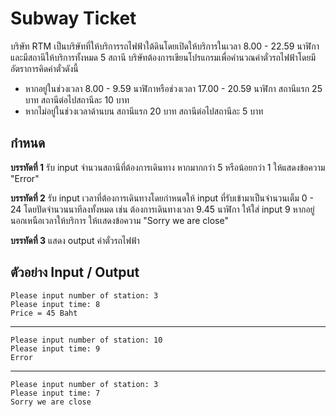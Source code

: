 ﻿# Subway Ticket

บริษัท RTM เป็นบริษัทที่ให้บริการรถไฟฟ้าใต้ดินโดยเปิดให้บริการในเวลา 8.00 - 22.59 นาฬิกา และมีสถานีให้บริการทั้งหมด 5 สถานี บริษัทต้องการเขียนโปรแกรมเพื่อคำนวณค่าตั๋วรถไฟฟ้าโดยมีอัตราการคิดค่าตั๋วดังนี้
- หากอยู่ในช่วงเวลา 8.00 - 9.59 นาฬิกาหรือช่วงเวลา 17.00 - 20.59 นาฬิกา สถานีแรก 25 บาท สถานีต่อไปสถานีละ 10 บาท
- หากไม่อยู่ในช่วงเวลาด้านบน สถานีแรก 20 บาท สถานีต่อไปสถานีละ 5 บาท
## กำหนด
**บรรทัดที่ 1** รับ input จำนวนสถานีที่ต้องการเดินทาง หากมากกว่า 5 หรือน้อยกว่า 1 ให้แสดงข้อความ "Error"

**บรรทัดที่ 2** รับ input เวลาที่ต้องการเดินทางโดยกำหนดให้ input ที่รับเข้ามาเป็นจำนวนเต็ม 0 - 24 โดยปัดจำนวนนาทีลงทั้งหมด เช่น ต้องการเดินทางเวลา 9.45 นาฬิกา ให้ใส่ input 9 หากอยู่นอกเหนือเวลาให้บริการ ให้เเสดงข้อความ "Sorry we are close"

**บรรทัดที่ 3** แสดง output ค่าตั๋วรถไฟฟ้า
## ตัวอย่าง Input / Output

    Please input number of station: 3
    Please input time: 8
    Price = 45 Baht
----------
    Please input number of station: 10
    Please input time: 9
    Error
----------
    Please input number of station: 3
    Please input time: 7
    Sorry we are close





